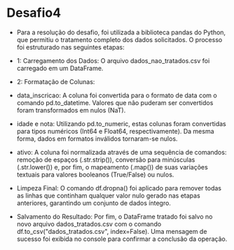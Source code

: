 # Desafio4

- Para a resolução do desafio, foi utilizada a biblioteca pandas do Python, que permitiu o tratamento completo dos dados solicitados. O processo foi estruturado nas seguintes etapas:

- 1: Carregamento dos Dados: O arquivo dados_nao_tratados.csv foi carregado em um DataFrame.
- 2: Formatação de Colunas:

- data_inscricao: A coluna foi convertida para o formato de data com o comando pd.to_datetime. Valores que não puderam ser convertidos foram transformados em nulos (NaT).

- idade e nota: Utilizando pd.to_numeric, estas colunas foram convertidas para tipos numéricos (Int64 e Float64, respectivamente). Da mesma forma, dados em formatos inválidos tornaram-se nulos.

- ativo: A coluna foi normalizada através de uma sequência de comandos: remoção de espaços (.str.strip()), conversão para minúsculas (.str.lower()) e, por fim, o mapeamento (.map()) de suas variações textuais para valores booleanos (True/False) ou nulos.

- Limpeza Final: O comando df.dropna() foi aplicado para remover todas as linhas que continham qualquer valor nulo gerado nas etapas anteriores, garantindo um conjunto de dados íntegro.

- Salvamento do Resultado: Por fim, o DataFrame tratado foi salvo no novo arquivo dados_tratados.csv com o comando df.to_csv("dados_tratados.csv", index=False). Uma mensagem de sucesso foi exibida no console para confirmar a conclusão da operação.
